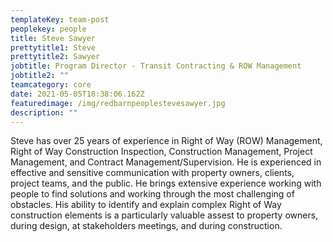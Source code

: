 ```yaml
---
templateKey: team-post
peoplekey: people
title: Steve Sawyer
prettytitle1: Steve
prettytitle2: Sawyer
jobtitle: Program Director - Transit Contracting & ROW Management
jobtitle2: ""
teamcategory: core
date: 2021-05-05T18:38:06.162Z
featuredimage: /img/redbarnpeoplestevesawyer.jpg
description: ""
---
```


Steve has over 25 years of experience in Right of Way (ROW) Management, Right of Way Construction Inspection, Construction Management, Project Management, and Contract Management/Supervision. He is experienced in effective and sensitive communication with property owners, clients, project teams, and the public. He brings extensive experience working with people to find solutions and working through the most challenging of obstacles. His ability to identify and explain complex Right of Way construction elements is a particularly valuable assest to property owners, during design, at stakeholders meetings, and during construction.
